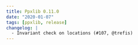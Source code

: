 ```yaml
---
title: Ppxlib 0.11.0
date: "2020-01-07"
tags: [ppxlib, release]
changelog: |
  - Invariant check on locations (#107, @trefis)
---
```


